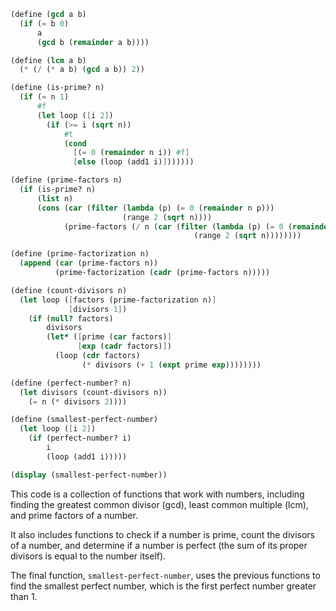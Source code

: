 ```scheme
(define (gcd a b)
  (if (= b 0)
      a
      (gcd b (remainder a b))))

(define (lcm a b)
  (* (/ (* a b) (gcd a b)) 2))

(define (is-prime? n)
  (if (= n 1)
      #f
      (let loop ([i 2])
        (if (>= i (sqrt n))
            #t
            (cond
              [(= 0 (remainder n i)) #f]
              [else (loop (add1 i)]))))))

(define (prime-factors n)
  (if (is-prime? n)
      (list n)
      (cons (car (filter (lambda (p) (= 0 (remainder n p)))
                         (range 2 (sqrt n))))
            (prime-factors (/ n (car (filter (lambda (p) (= 0 (remainder n p)))
                                         (range 2 (sqrt n))))))))

(define (prime-factorization n)
  (append (car (prime-factors n))
          (prime-factorization (cadr (prime-factors n)))))

(define (count-divisors n)
  (let loop ([factors (prime-factorization n)]
             [divisors 1])
    (if (null? factors)
        divisors
        (let* ([prime (car factors)]
               [exp (cadr factors)])
          (loop (cdr factors)
                (* divisors (+ 1 (expt prime exp))))))))

(define (perfect-number? n)
  (let divisors (count-divisors n))
    (= n (* divisors 2))))

(define (smallest-perfect-number)
  (let loop ([i 2])
    (if (perfect-number? i)
        i
        (loop (add1 i)))))

(display (smallest-perfect-number))
```

This code is a collection of functions that work with numbers, including finding the greatest common divisor (gcd), least common multiple (lcm), and prime factors of a number.

It also includes functions to check if a number is prime, count the divisors of a number, and determine if a number is perfect (the sum of its proper divisors is equal to the number itself).

The final function, `smallest-perfect-number`, uses the previous functions to find the smallest perfect number, which is the first perfect number greater than 1.